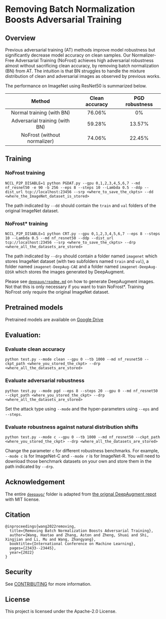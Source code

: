 # Removing Batch Normalization Boosts Adversarial Training

## Overview

Previous adversarial training (AT) methods improve model robustness but significantly decrease model accuracy on clean samples. Our Normalizer-Free Adversarial Training (NoFrost) achieves high adversarial robustness almost without sacrificing clean accuracy, by removing batch normalization (BN) from AT. The intuition is that BN struggles to handle the mixture distribution of clean and adversarial images as observed by previous works.

The performance on ImageNet using ResNet50 is summarized below.



| Method | Clean accuracy | PGD robustness |
| :---: | :---: | :---: |
| Normal training (with BN) | 76.06% | 0% |
| Adversarial training (with BN) | 59.28% | 13.57% |
| NoFrost (without normalizer) | 74.06% | 22.45% |


## Training

### NoFrost training

`NCCL_P2P_DISABLE=1 python PGDAT.py --gpu 0,1,2,3,4,5,6,7 --md nf_resnet50 -e 90 -b 256 --eps 8 --steps 10 --Lambda 0.5 --ddp --dist_url tcp://localhost:23456 --srp <where_to_save_the_ckpts> --dd <where_the_ImageNet_dataset_is_stored>`

The path indicated by `--dd` should contain the `train` and `val` folders of the original ImageNet dataset.

### NoFrost* training

`NCCL_P2P_DISABLE=1 python CRT.py --gpu 0,1,2,3,4,5,6,7 --eps 8 --steps 10 --Lambda 0.5 --md nf_resnet50 --ddp --dist_url tcp://localhost:23456 --srp <where_to_save_the_ckpts> --drp <where_all_the_datasets_are_stored>`

The path indicated by `--drp` should contain a folder named `imagenet` which stores ImageNet dataset (with two subfolders named `train` and `val`), a folder named `imagenet-DeepAug-CAE` and a folder named `imagenet-DeepAug-EDSR` which stores the images generated by DeepAugment.

Please see [`deepaug/readme.md`](deepaug/readme.md) on how to generate DeepAugment images. Not that this is only necessary if you want to train NoFrost*. Training NoFrost only require the original ImageNet dataset.

## Pretrained models

Pretrained models are available on [Google Drive](https://drive.google.com/drive/folders/12hXj2M9I7WyNW8nUyz9EpNoQtqJeFkyX?usp=sharing)


## Evaluation:

### Evaluate clean accuracy

```python test.py --mode clean --gpu 0 --tb 1000 --md nf_resnet50 --ckpt_path <where_you_stored_the_ckpt> --drp <where_all_the_datasets_are_stored>```

### Evaluate adversarial robustness

```python test.py --mode pgd --eps 8 --steps 20 --gpu 0 --md nf_resnet50 --ckpt_path <where_you_stored_the_ckpt> --drp <where_all_the_datasets_are_stored>```

Set the attack type using `--mode` and the hyper-parameters using `--eps` and `--steps`.

### Evaluate robustness against natural distribution shifts

`python test.py --mode c --gpu 0 --tb 1000 --md nf_resnet50 --ckpt_path <where_you_stored_the_ckpt> --drp <where_all_the_datasets_are_stored>`

Change the parameter `c` for different robustness benchmarks.
For example, `--mode c` is for ImageNet-C and `--mode r` is for ImageNet-R.
You will need to download those benchmark datasets on your own and store them in the path indicated by `--drp`.

## Acknowledgement

The entire [`deepaug/`](deepaug/) folder is adapted from [the orignal DeepAugment repot](https://github.com/hendrycks/imagenet-r/tree/master/DeepAugment) with MIT license.

## Citation
```
@inproceedings{wang2022removing,
  title={Removing Batch Normalization Boosts Adversarial Training},
  author={Wang, Haotao and Zhang, Aston and Zheng, Shuai and Shi, Xingjian and Li, Mu and Wang, Zhangyang},
  booktitle={International Conference on Machine Learning},
  pages={23433--23445},
  year={2022}
}
```

## Security

See [CONTRIBUTING](CONTRIBUTING.md#security-issue-notifications) for more information.

## License

This project is licensed under the Apache-2.0 License.
